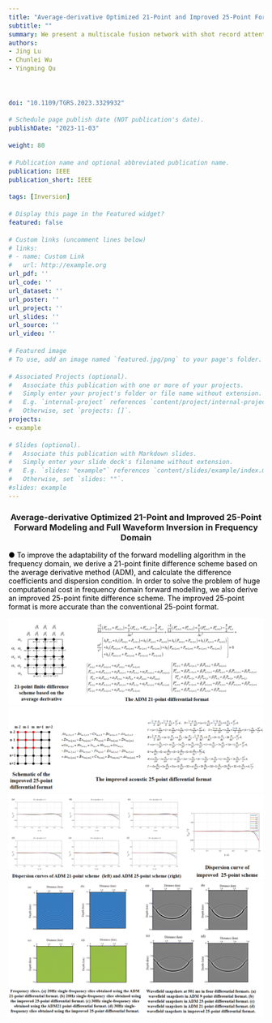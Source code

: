 ```yaml
---
title: "Average-derivative Optimized 21-Point and Improved 25-Point Forward Modeling and Full Waveform Inversion in Frequency Domain"
subtitle: ""
summary: We present a multiscale fusion network with shot record attention (MFNSR) module, which can construct velocity models directly from the original seismic record. The proposed network can obtain fine-grained complete semantic information in the shot record by multilayer fusion operation. 
authors:
- Jing Lu
- Chunlei Wu
- Yingming Qu



doi: "10.1109/TGRS.2023.3329932"

# Schedule page publish date (NOT publication's date).
publishDate: "2023-11-03"

weight: 80

# Publication name and optional abbreviated publication name.
publication: IEEE
publication_short: IEEE 

tags: [Inversion]

# Display this page in the Featured widget?
featured: false

# Custom links (uncomment lines below)
# links:
# - name: Custom Link
#   url: http://example.org
url_pdf: ''
url_code: ''
url_dataset: ''
url_poster: ''
url_project: ''
url_slides: ''
url_source: ''
url_video: ''

# Featured image
# To use, add an image named `featured.jpg/png` to your page's folder. 

# Associated Projects (optional).
#   Associate this publication with one or more of your projects.
#   Simply enter your project's folder or file name without extension.
#   E.g. `internal-project` references `content/project/internal-project/index.md`.
#   Otherwise, set `projects: []`.
projects:
- example

# Slides (optional).
#   Associate this publication with Markdown slides.
#   Simply enter your slide deck's filename without extension.
#   E.g. `slides: "example"` references `content/slides/example/index.md`.
#   Otherwise, set `slides: ""`.
#slides: example
---
```


### <center>Average-derivative Optimized 21-Point and Improved 25-Point Forward Modeling and Full Waveform Inversion in Frequency Domain<center>

 <font color=black> ● To improve the adaptability of the forward modelling algorithm in the frequency domain, we derive a 21-point finite difference scheme based on the average derivative method (ADM), and calculate the difference coefficients and dispersion condition. In order to solve the problem of huge computational cost in frequency domain forward modelling, we also derive an improved 25-point finite difference scheme. The improved 25-point format is more accurate than the conventional 25-point format.</font>

<div style="text-align: center;">
  <img src="./Average-derivative Optimized 21-Point and Improved 25-Point Forward Modeling and Full Waveform Inversion in Frequency Domain.assets/image1.png" alt="Image Alt Text" style="max-width: 100%; height: auto;">
</div>
<div style="text-align: center;">
  <img src="./Average-derivative Optimized 21-Point and Improved 25-Point Forward Modeling and Full Waveform Inversion in Frequency Domain.assets/image2.png" alt="Image Alt Text" style="max-width: 100%; height: auto;">
</div>
<div style="text-align: center;">
  <img src="./Average-derivative Optimized 21-Point and Improved 25-Point Forward Modeling and Full Waveform Inversion in Frequency Domain.assets/image3.png" alt="Image Alt Text" style="max-width: 100%; height: auto;">
</div>
<div style="text-align: center;">
  <img src="./Average-derivative Optimized 21-Point and Improved 25-Point Forward Modeling and Full Waveform Inversion in Frequency Domain.assets/image4.png" alt="Image Alt Text" style="max-width: 100%; height: auto;">
</div>



